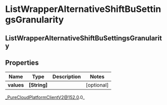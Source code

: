 # ListWrapperAlternativeShiftBuSettingsGranularity

## ListWrapperAlternativeShiftBuSettingsGranularity

## Properties

|Name | Type | Description | Notes|
|------------ | ------------- | ------------- | -------------|
| **values** | **[String]** |  | [optional] |



_PureCloudPlatformClientV2@152.0.0_
